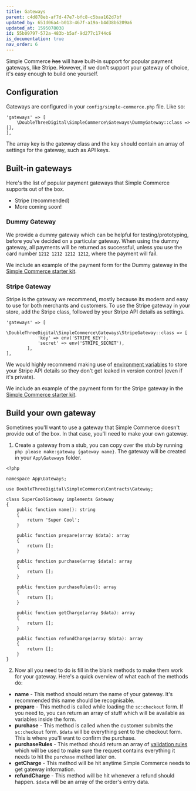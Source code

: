 ```yaml
---
title: Gateways
parent: c4d878eb-af7d-47e7-bfc8-c5baa162d7bf
updated_by: 651d06a4-b013-467f-a19a-b4d38b6209a6
updated_at: 1595078038
id: 55b09797-572a-483b-b5af-9d277c1744c6
is_documentation: true
nav_order: 6
---
```

Simple Commerce ~~has~~ will have built-in support for popular payment gateways, like Stripe. However, if we don't support your gateway of choice, it's easy enough to build one yourself.

## Configuration

Gateways are configured in your `config/simple-commerce.php` file. Like so:

```
'gateways' => [
    \DoubleThreeDigital\SimpleCommerce\Gateways\DummyGateway::class => [],
],
```

The array key is the gateway class and the key should contain an array of settings for the gateway, such as API keys.

## Built-in gateways

Here's the list of popular payment gateways that Simple Commerce supports out of the box.

* Stripe (recommended)
* More coming soon!

### Dummy Gateway

We provide a dummy gateway which can be helpful for testing/prototyping, before you've decided on a particular gateway. When using the dummy gateway, all payments will be returned as successful, unless you use the card number `1212 1212 1212 1212`, where the payment will fail.

We include an example of the payment form for the Dummy gateway in the [Simple Commerce starter kit](https://github.com/doublethreedigital/simple-commerce-starter).

### Stripe Gateway

Stripe is the gateway we recommend, mostly because its modern and easy to use for both merchants and customers. To use the Stripe gateway in your store, add the Stripe class, followed by your Stripe API details as settings.

```
'gateways' => [
        \DoubleThreeDigital\SimpleCommerce\Gateways\StripeGateway::class => [
            'key' => env('STRIPE_KEY'),
            'secret' => env('STRIPE_SECRET'),
        ],
],
```

We would highly recommend making use of [environment variables](https://statamic.dev/configuration#environment-variables) to store your Stripe API details so they don't get leaked in version control (even if it's private).

We include an example of the payment form for the Stripe gateway in the [Simple Commerce starter kit](https://github.com/doublethreedigital/simple-commerce-starter). 

## Build your own gateway

Sometimes you'll want to use a gateway that Simple Commerce doesn't provide out of the box. In that case, you'll need to make your own gateway.

1. Create a gateway from a stub, you can copy over the stub by running `php please make:gateway {gateway name}`. The gateway will be created in your `App\Gateways` folder.

```
<?php

namespace App\Gateways;

use DoubleThreeDigital\SimpleCommerce\Contracts\Gateway;

class SuperCoolGateway implements Gateway
{
    public function name(): string
    {
        return 'Super Cool';
    }

    public function prepare(array $data): array
    {
        return [];
    }

    public function purchase(array $data): array
    {
        return [];
    }

    public function purchaseRules(): array
    {
        return [];
    }

    public function getCharge(array $data): array
    {
        return [];
    }

    public function refundCharge(array $data): array
    {
        return [];
    }
}
```

2. Now all you need to do is fill in the blank methods to make them work for your gateway. Here's a quick overview of what each of the methods do:

* **name** - This method should return the name of your gateway. It's recommended this name should be recognisable.
* **prepare** - This method is called while loading the `sc:checkout` form. If you need to, you can return an array of stuff which will be available as variables inside the form.
* **purchase** - This method is called when the customer submits the `sc:checkout` form. `$data` will be everything sent to the checkout form. This is where you'll want to confirm the purchase.
* **purchaseRules** - This method should return an array of [validation rules](https://laravel.com/docs/7.x/validation#available-validation-rules) which will be used to make sure the request contains everything it needs to hit the `purchase` method later on.
* **getCharge** - This method will be hit anytime Simple Commerce needs to get gateway information.
* **refundCharge** - This method will be hit whenever a refund should happen. `$data` will be an array of the order's entry data.